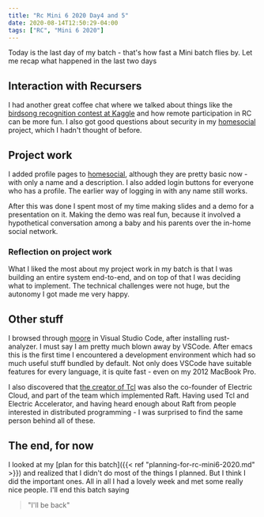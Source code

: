 ```yaml
---
title: "Rc Mini 6 2020 Day4 and 5"
date: 2020-08-14T12:50:29-04:00
tags: ["RC", "Mini 6 2020"]
---
```


Today is the last day of my batch - that's how fast a Mini batch flies by. Let me recap what happened in the last two days

## Interaction with Recursers

I had another great coffee chat where we talked about things like the [birdsong recognition contest at Kaggle](https://www.kaggle.com/c/birdsong-recognition) and how remote participation in RC can be more fun. I also got good questions about security in my [homesocial](https://github.com/debamitro/homesocial) project, which I hadn't thought of before.

## Project work

I added profile pages to [homesocial](https://github.com/debamitro/homesocial), although they are pretty basic now - with only a name and a description. I also added login buttons for everyone who has a profile. The earlier way of logging in with any name still works.

After this was done I spent most of my time making slides and a demo for a presentation on it. Making the demo was real fun, because it involved a hypothetical conversation among a baby and his parents over the in-home social network.

### Reflection on project work

What I liked the most about my project work in my batch is that I was building an entire system end-to-end, and on top of that I was deciding what to implement. The technical challenges were not huge, but the autonomy I got made me very happy.

## Other stuff

I browsed through [moore](https://github.com/fabianschuiki/moore) in Visual Studio Code, after installing rust-analyzer. I must say I am pretty much blown away by VSCode. After emacs this is the first time I encountered a development environment which had so much useful stuff bundled by default. Not only does VSCode have suitable features for every language, it is quite fast - even on my 2012 MacBook Pro.

I also discovered that [the creator of Tcl](https://web.stanford.edu/~ouster/cgi-bin/home.php) was also the co-founder of Electric Cloud, and part of the team which implemented Raft. Having used Tcl and Electric Accelerator, and having heard enough about Raft from people interested in distributed programming - I was surprised to find the same person behind all of these.

## The end, for now

I looked at my [plan for this batch]({{< ref "planning-for-rc-mini6-2020.md" >}}) and realized that I didn't do most of the things I planned. But I think I did the important ones. 
All in all I had a lovely week and met some really nice people. I'll end this batch saying

>
> "I'll be back"
>